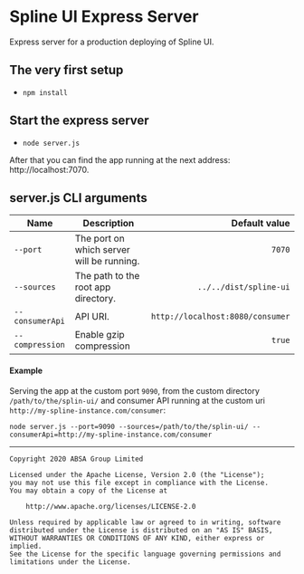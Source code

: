 # Spline UI Express Server

Express server for a production deploying of Spline UI.


## The very first setup

- `npm install`

## Start the express server 

- `node server.js`    

After that you can find the app running at the next address: http://localhost:7070. 


## server.js CLI arguments

| Name        | Description           | Default value  |
| ------------- |-------------| -----:|
| `--port`      | The port on which server will be running. | `7070` |
| `--sources`      | The path to the root app directory.      |  `../../dist/spline-ui`  |
| `--consumerApi` | API URI.      |    `http://localhost:8080/consumer` |
| `--compression` | Enable gzip compression      |    `true` |


#### Example

Serving the app at the custom port `9090`, from the custom directory `/path/to/the/splin-ui/` and consumer API running at the custom uri `http://my-spline-instance.com/consumer`:

`node server.js --port=9090 --sources=/path/to/the/splin-ui/ --consumerApi=http://my-spline-instance.com/consumer`

---

    Copyright 2020 ABSA Group Limited
    
    Licensed under the Apache License, Version 2.0 (the "License");
    you may not use this file except in compliance with the License.
    You may obtain a copy of the License at
    
        http://www.apache.org/licenses/LICENSE-2.0
    
    Unless required by applicable law or agreed to in writing, software
    distributed under the License is distributed on an "AS IS" BASIS,
    WITHOUT WARRANTIES OR CONDITIONS OF ANY KIND, either express or implied.
    See the License for the specific language governing permissions and
    limitations under the License.
